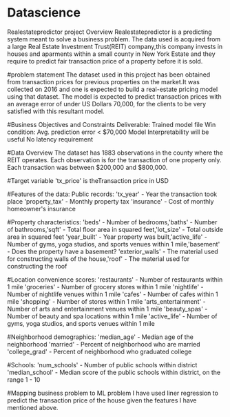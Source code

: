 # Datascience
Realestatepredictor project Overview
Realestatepredictor is a predicting system meant to solve a business problem.
The data used is acquired from a large Real Estate Investment Trust(REIT) company,this company invests in houses and aparments within a small county in New York Estate and they require to predict fair transaction price of a property before it is sold.

#problem statement
The dataset used in this project has been obtained from transaction prices for previous properties on the
market.It was collected on 2016 and one is expected to build a real-estate pricing model using that dataset.
The model is expected to predict transaction prices with an average error of under US
Dollars 70,000, for the clients to be very satisfied with this resultant model.

#Business Objectives and Constraints
Deliverable: Trained model file
Win condition: Avg. prediction error < $70,000
Model Interpretability will be useful
No latency requirement

#Data Overview
The dataset has 1883 observations in the county where the REIT operates.
 Each observation is for the transaction of one property only.
 Each transaction was between $200,000 and $800,000.
 
 #Target variable
 'tx_price' is theTransaction price in USD
 
 #Features of the data:
Public records:
'tx_year' - Year the transaction took place 'property_tax' - Monthly property tax
'insurance' - Cost of monthly homeowner's insurance

#Property characteristics:
'beds' - Number of bedrooms,'baths' - Number of bathrooms,'sqft' - Total floor area in squared feet,'lot_size' - Total outside area in squared feet
'year_built' - Year property was built,'active_life' - Number of gyms, yoga studios, and sports venues within 1 mile,'basement' - Does the property have a basement?
'exterior_walls' - The material used for constructing walls of the house,'roof' - The material used for constructing the roof

#Location convenience scores:
'restaurants' - Number of restaurants within 1 mile
'groceries' - Number of grocery stores within 1 mile
'nightlife' - Number of nightlife venues within 1 mile
'cafes' - Number of cafes within 1 mile
'shopping' - Number of stores within 1 mile
'arts_entertainment' - Number of arts and entertainment venues within 1 mile
'beauty_spas' - Number of beauty and spa locations within 1 mile
'active_life' - Number of gyms, yoga studios, and sports venues within 1 mile

#Neighborhood demographics:
'median_age' - Median age of the neighborhood
'married' - Percent of neighborhood who are married
'college_grad' - Percent of neighborhood who graduated college

#Schools:
'num_schools' - Number of public schools within district
'median_school' - Median score of the public schools within district, on the range 1 - 10

#Mapping business problem to ML problem
I have used liner regression to predict the transaction price of the house given the features I have mentioned above.



